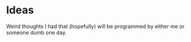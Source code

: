 # Ideas
Weird thoughts I had that (hopefully) will be programmed by either me or someone dumb one day.
